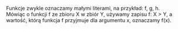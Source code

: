 Funkcje zwykle oznaczamy małymi literami, na przykład: f, g, h.  
Mówiąc o funkcji f ze zbioru X w zbiór Y, używamy zapisu f: X > Y, a wartość, którą funkcja f przyjmuje dla argumentu x, oznaczamy f(x).  
